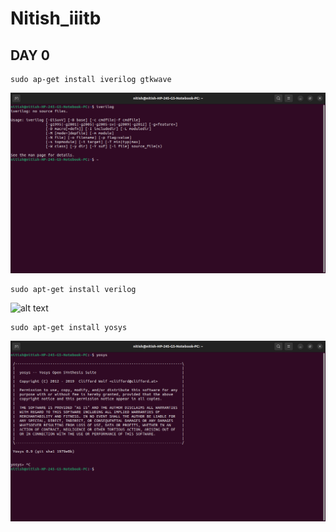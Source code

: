 # Nitish_iiitb
## DAY 0
```
sudo ap-get install iverilog gtkwave
```
![alt text](https://github.com/nitishkumar515/Nitish_iiitb/blob/main/Screenshot%20from%202023-07-31%2009-58-23.png)

```
sudo apt-get install verilog
```
![alt text](https://github.com/nitishkumar515/Nitish_iiitb/assets/140998638/ae65c95d-dc74-45ab-99b7-28c9cfce6c75)
```
sudo apt-get install yosys
```
![alt text](https://github.com/nitishkumar515/Nitish_iiitb/blob/main/yosys.png)



